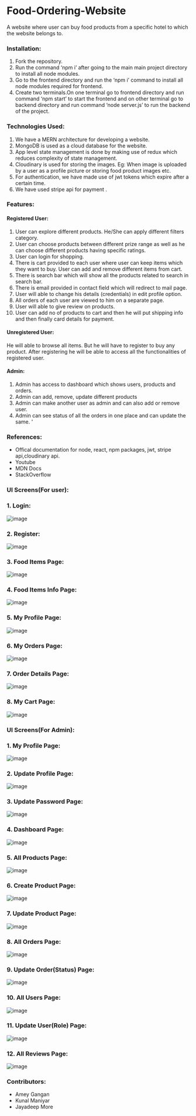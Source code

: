 # Food-Ordering-Website
A website where user can buy food products from a specific hotel to which the website belongs to.
### Installation:
1. Fork the repository.
2. Run the command ‘npm i’ after going to the main main project directory to install all node modules.
3. Go to the frontend directory and run the ‘npm i’ command to install all node modules required for frontend.
4. Create two terminals.On one terminal go to frontend directory and run command ‘npm start’ to start the frontend and on other terminal go to backend directory and run command ‘node server.js’ to run the backend of the project.

### Technologies Used:
1.	We have a MERN architecture for developing a website.
2.	MongoDB is used as a cloud database for the website.
3.	App level state management is done by making use of redux which reduces complexity of state management.
4.	Cloudinary is used for storing the images. Eg: When image is uploaded by a user as a profile picture or storing food product images etc.
5.	For authentication, we have made use of jwt tokens which expire after a certain time.
6.	We have used stripe api for payment .

### Features:
#### Registered User: 
1.	User can explore different products. He/She can apply different filters category.
2.	User can choose products between different prize range as well as he can choose different products having specific ratings.
3.	User can login for shopping.
4.	There is cart provided to each user where user can keep items which they want to buy. User can add and remove different items from cart.
5.	There is search bar which will show all the products related to search in search bar.
6.	There is email provided in contact field which will redirect to mail page.
7.	User will able to change his details (credentials) in edit profile option.
8.	All orders of each user are viewed to him on a separate page.
9.	User will able to give review on products.
10.	User can add no of products to cart and then he will put shipping info and then finally card details for payment.

#### Unregistered User: 
He will able to browse all items. But he will have to register to buy any product. After registering he will be able to access all the functionalities of registered user.

#### Admin:
1.	Admin has access to dashboard which shows users, products and orders.
2.	Admin can add, remove, update different products
3.	Admin can make another user as admin and can also add or remove user.
4. Admin can see status of all the orders in one place and can update the same. '

### References:
-	Offical documentation for node, react, npm packages, jwt, stripe api,cloudinary api.
-	Youtube
-	MDN Docs
-	StackOverflow

### UI Screens(For user):
### 1. Login:
![image](https://user-images.githubusercontent.com/62855667/147272599-0508c79a-a6ff-4074-9671-efea3fe3d47d.png)
### 2. Register:
![image](https://user-images.githubusercontent.com/62855667/147272690-0227e3f6-376d-49f6-a5aa-abbf04b2a623.png)
### 3. Food Items Page:
![image](https://user-images.githubusercontent.com/62855667/147272996-eff199bd-5a95-42cc-a801-bcd305877fd5.png)
### 4. Food Items Info Page:
![image](https://user-images.githubusercontent.com/62855667/147273073-b22bb418-f681-4024-b511-bccb11d90de5.png)
### 5. My Profile Page:
![image](https://user-images.githubusercontent.com/62855667/147273226-77825176-3d02-476b-a647-922492100b4a.png)
### 6. My Orders Page:
![image](https://user-images.githubusercontent.com/62855667/147273291-fb6a3fe8-744d-48e7-acca-f701c93e1814.png)
### 7. Order Details Page:
![image](https://user-images.githubusercontent.com/62855667/147276299-06fc68b9-52b2-4275-ad3f-ab8efb9bdc34.png)
### 8. My Cart Page:
![image](https://user-images.githubusercontent.com/62855667/147273341-1739d6e2-78ff-410d-a6aa-e9ba973d9dc0.png)

### UI Screens(For Admin):
### 1. My Profile Page:
![image](https://user-images.githubusercontent.com/62855667/147276492-91d56573-16f0-48e2-85c8-96fedc64eb60.png)
### 2. Update Profile Page:
![image](https://user-images.githubusercontent.com/62855667/147276517-ad0f33d0-8b32-4ad7-a2c6-3b23abdda4d9.png)
### 3. Update Password Page:
![image](https://user-images.githubusercontent.com/62855667/147276600-f359de95-ad3b-4d8a-872e-b21383dc0c61.png)
### 4. Dashboard Page:
![image](https://user-images.githubusercontent.com/62855667/147276727-b8df6da5-57f0-4dc8-a760-8997f8560450.png)
### 5. All Products Page:
![image](https://user-images.githubusercontent.com/62855667/147276780-95041f05-2c3c-44bb-835a-a9848e4a0d1f.png)
### 6. Create Product Page:
![image](https://user-images.githubusercontent.com/62855667/147276952-f44a8170-4b8b-4918-9f9c-f597b0e85a5b.png)
### 7. Update Product Page:
![image](https://user-images.githubusercontent.com/62855667/147276848-37793b53-4bd3-446b-b880-4307bcae8c0e.png)
### 8. All Orders Page:
![image](https://user-images.githubusercontent.com/62855667/147276995-a8bab484-75bf-41fa-af11-257d34526931.png)
### 9. Update Order(Status) Page:
![image](https://user-images.githubusercontent.com/62855667/147277062-0c6a6ca9-13b2-43f2-94dc-0af1321dff8e.png)
### 10. All Users Page:
![image](https://user-images.githubusercontent.com/62855667/147277109-646a2e0b-c326-4750-b8fd-c69dfe466da7.png)
### 11. Update User(Role) Page:
![image](https://user-images.githubusercontent.com/62855667/147277195-7e060712-19b5-4ada-bf79-2928b5821ae9.png)
### 12. All Reviews Page:
![image](https://user-images.githubusercontent.com/62855667/147277513-d6a982d6-9f16-4263-8615-4ac98bb0245f.png)



### Contributors:
- Amey Gangan
- Kunal Maniyar
- Jayadeep More

